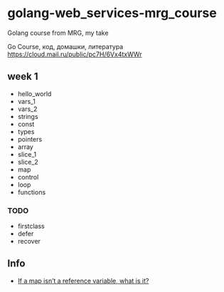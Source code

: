 # golang-web_services-mrg_course
Golang course from MRG, my take

Go Course, код, домашки, литература
https://cloud.mail.ru/public/pc7H/6Vx4txWWr

## week 1
- hello_world
- vars_1
- vars_2
- strings
- const
- types
- pointers
- array
- slice_1
- slice_2
- map
- control
- loop
- functions

### TODO
- firstclass
- defer
- recover

## Info
- [If a map isn’t a reference variable, what is it?](https://dave.cheney.net/2017/04/30/if-a-map-isnt-a-reference-variable-what-is-it)
